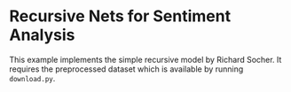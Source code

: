 # Recursive Nets for Sentiment Analysis

This example implements the simple recursive model by Richard Socher.
It requires the preprocessed dataset which is available by running `download.py`.
